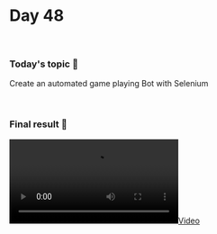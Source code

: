 # Day 48

&nbsp;

### Today's topic 🎯
Create an automated game playing Bot with Selenium

&nbsp;

### Final result 🎉
[![Video](https://user-images.githubusercontent.com/22590804/164476149-d6e448d1-1e39-4e2b-83af-1b60300e3096.mov)](https://user-images.githubusercontent.com/22590804/164476149-d6e448d1-1e39-4e2b-83af-1b60300e3096.mov)
